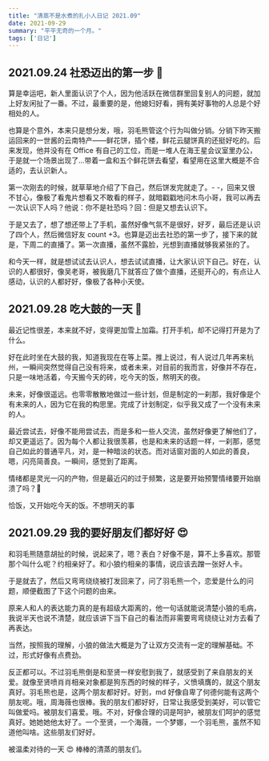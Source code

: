 ```yaml
---
title: "清蒸不是水煮的扎小人日记 2021.09"
date: 2021-09-29
summary: "平平无奇的一个月。"
tags: ['日记']
---
```


## 2021.09.24 社恐迈出的第一步 🥳

算是幸运吧，新人里面认识了个人，因为他活跃在微信群里回复别人的问题，就加上好友闲扯了一番。不过，最重要的是，他媳妇好看，拥有美好事物的人总是个好相处的人。

也算是个意外，本来只是想分发，哦，羽毛熊管这个行为叫做分销。分销下昨天搬运回来的一世酱的云南特产——鲜花饼，插个楼，鲜花云腿饼真的还挺好吃的。后来发现，他并没有在 Office 有自己的工位，而是一堆人在海王星会议室里办公，于是就一个场景出现了…带着一盒和五个鲜花饼去看望，看望用在这里大概是不合适的，去认识新人。

第一次刚去的时候，就草草地介绍了下自己，然后饼发完就走了。- -，回来又很不甘心，像极了看鬼片想看又不敢看的样子，就暗戳戳地问木鸟小哥，我可以再去一次认识下人吗？他说：你不是社恐吗？回：但是又想去认识下。

于是又去了，想了想还带上了手机，虽然好像气氛不是很好，好歹，最后还是认识了四个人，然后微信好友 count +3。也算是迈出去社恐的第一步了，接下来的就是，下周二的直播了。第一次直播，虽然不露脸，光想到直播就够我紧张的了。

和今天一样，就是想试试去认识人，想去试试直播，让大家认识下自己。好在，认识的人都很好，像吴老哥，被我磨几下就答应了做个直播，还挺开心的，有点让人感动，认识的人都好好，像极了各种小天使。


## 2021.09.28 吃大鼓的一天 🍜  

最近记性很差，本来就不好，变得更加雪上加霜。打开手机，却不记得打开是为了什么。

好在此时坐在大鼓的我，知道我现在在等上菜。推上说过，有人说过几年再来杭州，一瞬间突然觉得自己没有将来，或者未来，对目前的我而言，好像并不存在，只是一味地活着，今天搬今天的砖，吃今天的饭，熬明天的夜。

未来，好像很遥远。也零零散散地做过一些计划，但是制定的一刹那，我好像是个有未来的人，因为它在我的构思里。完成了计划制定，似乎我又成了一个没有未来的人。

最近尝试去，好像不能用尝试去，而是多和一些人交流，虽然好像更了解他们了，却又更遥远了。因为每个人都让我很羡慕，也是和未来的话题一样，一刹那，感觉自己如此的普通平凡，对，是一种暗淡的状态。而对话窗对面的人如此的善良，嗯，闪亮简善良。一瞬间，感觉到了距离。

情绪都是灵光一闪的产物，但是最近闪的过于频繁，这是要开始预警情绪要开始崩溃了吗？🤪 

恰饭，又开始吃今天的饭。不想明天的事

## 2021.09.29 我的要好朋友们都好好 😍

和羽毛熊随意胡扯的时候，说起来了，嗯？表白？好像不是，算不上多喜欢。那管那个叫什么呢？约相亲好了。和小狼约相亲的事情，说应该去蹭一张好人卡。

于是就去了，然后又弯弯绕绕被打发回来了，问了羽毛熊一个，恋爱是什么的问题，顺便截图了下这个问题的由来。

原来人和人的表达能力真的是有超级大距离的，他一句话就能说清楚小狼的毛病，我说半天也说不清楚，就应该讲下当下自己的看法而非需要弯弯绕绕让对方去看了再表达。

当然，按照我的理解，小狼的做法大概是为了让双方交流有一定的理解基础。不过，形式好像有点费劲。

反正都可以。不过羽毛熊倒是和至贤一样安慰到我了，就感受到了来自朋友的关爱。就像至贤喷肖肖相亲对象都是狗东西的时候的样子，义愤填膺的，就这个朋友真好。羽毛熊也是，这两个朋友都好好。好到，md 好像自卑了何德何能有这两个朋友呢。哦，周海薇也很棒。我的朋友们都好好，日常让我感受到美好，可以管它叫做爱吗。被朋友们喜爱。哦。不对，好像合理的词是呵护，被朋友们呵护的感觉真好。她她她他太好了。一个至贤，一个海薇，一个梦娜，一个羽毛熊，虽然不知道他叫啥。这些朋友们好好。

被温柔对待的一天 😍 棒棒的清蒸的朋友们。